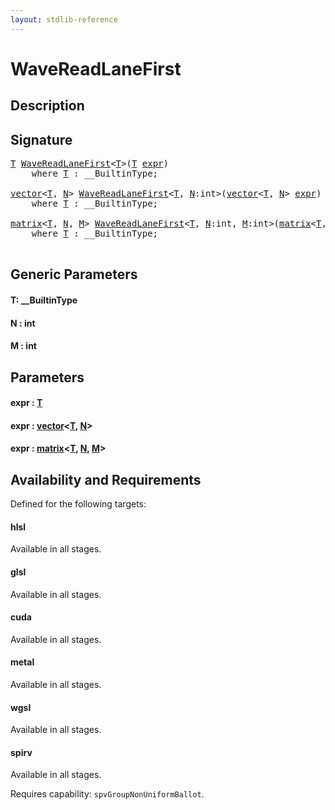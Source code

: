 ```yaml
---
layout: stdlib-reference
---
```


# WaveReadLaneFirst

## Description





## Signature 

<pre>
<a href="wavereadlanefirst-048c.md#typeparam-T" class="code_type">T</a> <a href="wavereadlanefirst-048c.md">WaveReadLaneFirst</a>&lt;<a href="wavereadlanefirst-048c.md#typeparam-T" class="code_type">T</a>&gt;(<a href="wavereadlanefirst-048c.md#typeparam-T" class="code_type">T</a> <a href="wavereadlanefirst-048c.md#decl-expr" class="code_param">expr</a>)
    <span class='code_keyword'>where</span> <a href="wavereadlanefirst-048c.md#typeparam-T" class="code_type">T</a> : __BuiltinType;

<a href="../types/vector/index.md" class="code_type">vector</a>&lt;<a href="wavereadlanefirst-048c.md#typeparam-T" class="code_type">T</a>, <a href="wavereadlanefirst-048c.md#decl-N" class="code_var">N</a>&gt; <a href="wavereadlanefirst-048c.md">WaveReadLaneFirst</a>&lt;<a href="wavereadlanefirst-048c.md#typeparam-T" class="code_type">T</a>, <a href="wavereadlanefirst-048c.md#decl-N" class="code_var">N</a>:<span class="code_keyword">int</span>&gt;(<a href="../types/vector/index.md" class="code_type">vector</a>&lt;<a href="wavereadlanefirst-048c.md#typeparam-T" class="code_type">T</a>, <a href="wavereadlanefirst-048c.md#decl-N" class="code_var">N</a>&gt; <a href="wavereadlanefirst-048c.md#decl-expr" class="code_param">expr</a>)
    <span class='code_keyword'>where</span> <a href="wavereadlanefirst-048c.md#typeparam-T" class="code_type">T</a> : __BuiltinType;

<a href="../types/matrix/index.md" class="code_type">matrix</a>&lt;<a href="wavereadlanefirst-048c.md#typeparam-T" class="code_type">T</a>, <a href="wavereadlanefirst-048c.md#decl-N" class="code_var">N</a>, <a href="wavereadlanefirst-048c.md#decl-M" class="code_var">M</a>&gt; <a href="wavereadlanefirst-048c.md">WaveReadLaneFirst</a>&lt;<a href="wavereadlanefirst-048c.md#typeparam-T" class="code_type">T</a>, <a href="wavereadlanefirst-048c.md#decl-N" class="code_var">N</a>:<span class="code_keyword">int</span>, <a href="wavereadlanefirst-048c.md#decl-M" class="code_var">M</a>:<span class="code_keyword">int</span>&gt;(<a href="../types/matrix/index.md" class="code_type">matrix</a>&lt;<a href="wavereadlanefirst-048c.md#typeparam-T" class="code_type">T</a>, <a href="wavereadlanefirst-048c.md#decl-N" class="code_var">N</a>, <a href="wavereadlanefirst-048c.md#decl-M" class="code_var">M</a>&gt; <a href="wavereadlanefirst-048c.md#decl-expr" class="code_param">expr</a>)
    <span class='code_keyword'>where</span> <a href="wavereadlanefirst-048c.md#typeparam-T" class="code_type">T</a> : __BuiltinType;

</pre>

## Generic Parameters

####  <a id="typeparam-T"></a>T: \_\_BuiltinType
####  <a id="decl-N"></a>N  : int
####  <a id="decl-M"></a>M  : int

## Parameters

####  <a id="decl-expr"></a>expr  : [T](wavereadlanefirst-048c.md#typeparam-T)
####  <a id="decl-expr"></a>expr  : [vector](../types/vector/index.md)\<[T](../types/vector/index.md#typeparam-T), [N](../types/vector/index.md#decl-N)\>
####  <a id="decl-expr"></a>expr  : [matrix](../types/matrix/index.md)\<[T](../types/matrix/t-0.md), [N](../types/matrix/index.md#decl-N), [M](../types/matrix/index.md#decl-M)\>

## Availability and Requirements

Defined for the following targets:

#### hlsl
Available in all stages.

#### glsl
Available in all stages.

#### cuda
Available in all stages.

#### metal
Available in all stages.

#### wgsl
Available in all stages.

#### spirv
Available in all stages.

Requires capability: `spvGroupNonUniformBallot`.



<script>
// Fix .md links to .html when on ReadTheDocs
if (window.location.hostname.includes('readthedocs') || 
    window.location.hostname.includes('rtfd.io')) {
  document.addEventListener('DOMContentLoaded', function() {
    const links = document.querySelectorAll('a');
    links.forEach(link => {
      if (link.getAttribute('href') && link.getAttribute('href').endsWith('.md')) {
        link.href = link.href.replace(/\.md($|#|\?)/, '.html$1');
      }
    });
  });
}
</script>
